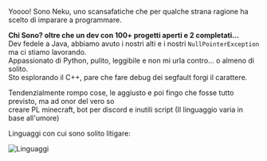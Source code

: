 Yoooo! Sono Neku, uno scansafatiche che per qualche strana ragione ha scelto di imparare a programmare.

**Chi Sono? oltre che un dev con 100+ progetti aperti e 2 completati...**  
Dev fedele a Java, abbiamo avuto i nostri alti e i nostri `NullPointerException` ma ci stiamo lavorando.  
Appassionato di Python, pulito, leggibile e non mi urla contro... o almeno di solito.  
Sto esplorando il C++, pare che fare debug dei segfault forgi il carattere.  

Tendenzialmente rompo cose, le aggiusto e poi fingo che fosse tutto previsto, ma ad onor del vero so  
creare PL minecraft, bot per discord e inutili script (Il linguaggio varia in base all'umore)

Linguaggi con cui sono solito litigare:   
  
![Linguaggi](https://skillicons.dev/icons?i=java,python,cpp,cs,assembly)
